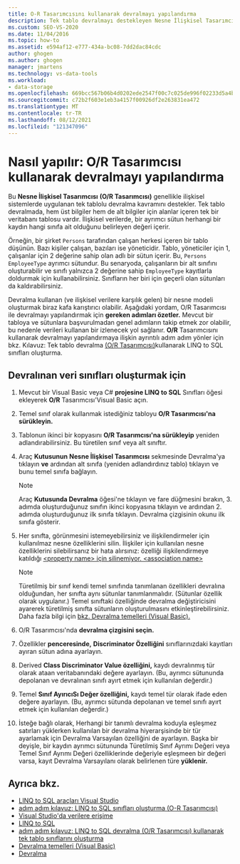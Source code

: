 ```yaml
---
title: O-R Tasarımcısını kullanarak devralmayı yapılandırma
description: Tek tablo devralmayı destekleyen Nesne İlişkisel Tasarımcısı (O/R Tasarımcısı) kullanarak devralmayı yapılandırmayı öğrenin. Devralınan veri sınıfları oluşturuldu.
ms.custom: SEO-VS-2020
ms.date: 11/04/2016
ms.topic: how-to
ms.assetid: e594af12-e777-434a-bc08-7dd2dac84cdc
author: ghogen
ms.author: ghogen
manager: jmartens
ms.technology: vs-data-tools
ms.workload:
- data-storage
ms.openlocfilehash: 669bcc567b06b4d0202ede2547f00c7c025de996f02233d5a4bd1603501d1f27
ms.sourcegitcommit: c72b2f603e1eb3a4157f00926df2e263831ea472
ms.translationtype: MT
ms.contentlocale: tr-TR
ms.lasthandoff: 08/12/2021
ms.locfileid: "121347096"
---
```

# <a name="how-to-configure-inheritance-by-using-the-or-designer"></a>Nasıl yapılır: O/R Tasarımcısı kullanarak devralmayı yapılandırma
Bu **Nesne İlişkisel Tasarımcısı** **(O/R Tasarımcısı)** genellikle ilişkisel sistemlerde uygulanan tek tablolu devralma kavramını destekler. Tek tablo devralmada, hem üst bilgiler hem de alt bilgiler için alanlar içeren tek bir veritabanı tablosu vardır. İlişkisel verilerde, bir ayrımcı sütun herhangi bir kaydın hangi sınıfa ait olduğunu belirleyen değeri içerir.

Örneğin, bir şirket `Persons` tarafından çalışan herkesi içeren bir tablo düşünün. Bazı kişiler çalışan, bazıları ise yöneticidir. Tablo, yöneticiler için 1, çalışanlar için 2 değerine sahip olan adlı bir sütun içerir. Bu, `Persons` `EmployeeType` ayrımcı sütundur. Bu senaryoda, çalışanların bir alt sınıfını oluşturabilir ve sınıfı yalnızca 2 değerine sahip `EmployeeType` kayıtlarla doldurmak için kullanabilirsiniz. Sınıfların her biri için geçerli olan sütunları da kaldırabilirsiniz.

Devralma kullanan (ve ilişkisel verilere karşılık gelen) bir nesne modeli oluşturmak biraz kafa karıştırıcı olabilir. Aşağıdaki yordam, O/R Tasarımcısı ile devralmayı yapılandırmak için **gereken adımları özetler.** Mevcut bir tabloya ve sütunlara başvurulmadan genel adımların takip etmek zor olabilir, bu nedenle verileri kullanan bir izlenecek yol sağlanır. **O/R** Tasarımcısını kullanarak devralmayı yapılandırmaya ilişkin ayrıntılı adım adım yönler için bkz. Kılavuz: Tek tablo devralma [(O/R Tasarımcısı)](../data-tools/walkthrough-creating-linq-to-sql-classes-by-using-single-table-inheritance-o-r-designer.md)kullanarak LINQ to SQL sınıfları oluşturma.

## <a name="to-create-inherited-data-classes"></a>Devralınan veri sınıfları oluşturmak için

1. Mevcut bir Visual Basic veya C# **projesine LINQ to SQL** Sınıfları öğesi ekleyerek **O/R** Tasarımcısı'Visual Basic açın.

2. Temel sınıf olarak kullanmak istediğiniz tabloyu **O/R Tasarımcısı'na sürükleyin.**

3. Tablonun ikinci bir kopyasını **O/R Tasarımcısı'na sürükleyip** yeniden adlandırabilirsiniz. Bu türetilen sınıf veya alt sınıftır.

4. Araç **Kutusunun** **Nesne İlişkisel Tasarımcısı** sekmesinde Devralma'ya tıklayın **ve** ardından alt sınıfa (yeniden adlandırdınız tablo) tıklayın ve bunu temel sınıfa bağlayın.

    > [!NOTE]
    > Araç **Kutusunda Devralma**  öğesi'ne tıklayın ve fare düğmesini bırakın, 3. adımda oluşturduğunuz sınıfın ikinci kopyasına tıklayın ve ardından 2. adımda oluşturduğunuz ilk sınıfa tıklayın. Devralma çizgisinin okunu ilk sınıfa gösterir.

5. Her sınıfta, görünmesini istemeyebilirsiniz ve ilişkilendirmeler için kullanılmaz nesne özelliklerini silin. İlişkiler için kullanılan nesne özelliklerini silebilirsanız bir hata alırsınız: özelliği ilişkilendirmeye katıldığı [ \<property name> için silinemiyor. \<association name> ](../data-tools/the-property-property-name-cannot-be-deleted-because-it-is-participating-in-the-association-association-name.md)

    > [!NOTE]
    > Türetilmiş bir sınıf kendi temel sınıfında tanımlanan özellikleri devralına olduğundan, her sınıfta aynı sütunlar tanımlanmalıdır. (Sütunlar özellik olarak uygulanır.) Temel sınıftaki özelliğinde devralma değiştiricisini ayarerek türetilmiş sınıfta sütunların oluşturulmasını etkinleştirebilirsiniz. Daha fazla bilgi için [bkz. Devralma temelleri (Visual Basic).](/dotnet/visual-basic/programming-guide/language-features/objects-and-classes/inheritance-basics)

6. O/R Tasarımcısı'nda **devralma çizgisini seçin.**

7. Özellikler **penceresinde,** **Discriminator Özelliğini** sınıflarınızdaki kayıtları ayıran sütun adına ayarlayın.

8. Derived **Class Discriminator Value özelliğini,** kaydı devralınmış tür olarak ataan veritabanındaki değere ayarlayın. (Bu, ayrımcı sütununda depolanan ve devralınan sınıfı ayırt etmek için kullanılan değerdir.)

9. Temel **Sınıf AyırıcıSı Değer özelliğini,** kaydı temel tür olarak ifade eden değere ayarlayın. (Bu, ayrımcı sütunda depolanan ve temel sınıfı ayırt etmek için kullanılan değerdir.)

10. İsteğe bağlı olarak,  Herhangi bir tanımlı devralma koduyla eşleşmez satırları yüklerken kullanılan bir devralma hiyerarşisinde bir tür ayarlamak için Devralma Varsayılan özelliğini de ayarlayın. Başka bir deyişle, bir kaydın ayrımcı sütununda Türetilmiş Sınıf Ayrımı Değeri  veya Temel Sınıf Ayrımı Değeri özelliklerinde değeriyle eşleşmeen bir değeri varsa, kayıt Devralma Varsayılanı olarak belirlenen türe **yüklenir.** 

## <a name="see-also"></a>Ayrıca bkz.

- [LINQ to SQL araçları Visual Studio](../data-tools/linq-to-sql-tools-in-visual-studio2.md)
- [adım adım kılavuz: LINQ to SQL sınıfları oluşturma (O-R Tasarımcısı)](how-to-create-linq-to-sql-classes-mapped-to-tables-and-views-o-r-designer.md)
- [Visual Studio'da verilere erişime](../data-tools/accessing-data-in-visual-studio.md)
- [LINQ to SQL](/dotnet/framework/data/adonet/sql/linq/index)
- [adım adım kılavuz: LINQ to SQL devralma (O/R Tasarımcısı) kullanarak tek tablo sınıflarını oluşturma](../data-tools/walkthrough-creating-linq-to-sql-classes-by-using-single-table-inheritance-o-r-designer.md)
- [Devralma temelleri (Visual Basic)](/dotnet/visual-basic/programming-guide/language-features/objects-and-classes/inheritance-basics)
- [Devralma](/dotnet/csharp/programming-guide/classes-and-structs/inheritance)
